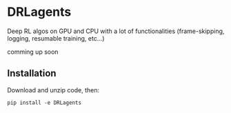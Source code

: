 # DRLagents

Deep RL algos on GPU and CPU with a lot of functionalities (frame-skipping, logging, resumable training, etc...)

comming up soon

## Installation
Download and unzip code, then:

    pip install -e DRLagents
